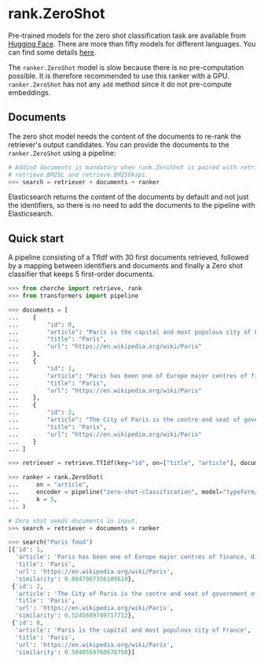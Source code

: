 # rank.ZeroShot

Pre-trained models for the zero shot classification task are available from
[Hugging Face](https://huggingface.co/models?pipeline_tag=zero-shot-classification). There are more
than fifty models for different languages. You can find some details
[here](https://discuss.huggingface.co/t/new-pipeline-for-zero-shot-text-classification/681).

The `ranker.ZeroShot` model is slow because there is no pre-computation possible. It is therefore
recommended to use this ranker with a GPU. `ranker.ZeroShot` has not any `add` method since it do
not pre-compute embeddings.

## Documents

The zero shot model needs the content of the documents to re-rank the retriever's output candidates.
You can provide the documents to the `ranker.ZeroShot` using a pipeline:

```python
# Addind documents is mandatory when rank.ZeroShot is paired with retrieve.TfIdf, retrieve.Lunr, 
# retrieve.BM25L and retrieve.BM25Okapi.
>>> search = retriever + documents + ranker
```

Elasticsearch returns the content of the documents by default and not just the identifiers, so
there is no need to add the documents to the pipeline with Elasticsearch.

## Quick start

A pipeline consisting of a TfIdf with 30 first documents retrieved, followed by a mapping between
identifiers and documents and finally a Zero shot classifier that keeps 5 first-order documents.

```python
>>> from cherche import retrieve, rank
>>> from transformers import pipeline

>>> documents = [
...    {
...        "id": 0,
...        "article": "Paris is the capital and most populous city of France",
...        "title": "Paris",
...        "url": "https://en.wikipedia.org/wiki/Paris"
...    },
...    {
...        "id": 1,
...        "article": "Paris has been one of Europe major centres of finance, diplomacy , commerce , fashion , gastronomy , science , and arts.",
...        "title": "Paris",
...        "url": "https://en.wikipedia.org/wiki/Paris"
...    },
...    {
...        "id": 2,
...        "article": "The City of Paris is the centre and seat of government of the region and province of Île-de-France .",
...        "title": "Paris",
...        "url": "https://en.wikipedia.org/wiki/Paris"
...    }
... ]

>>> retriever = retrieve.TfIdf(key="id", on=["title", "article"], documents=documents, k=30)

>>> ranker = rank.ZeroShot(
...     on = "article",
...     encoder = pipeline("zero-shot-classification", model="typeform/distilbert-base-uncased-mnli"),
...     k = 5,
... )

# Zero shot needs documents in input.
>>> search = retriever + documents + ranker

>>> search("Paris food")
[{'id': 1,
  'article': 'Paris has been one of Europe major centres of finance, diplomacy , commerce , fashion , gastronomy , science , and arts.',
  'title': 'Paris',
  'url': 'https://en.wikipedia.org/wiki/Paris',
  'similarity': 0.8847067356109619},
 {'id': 2,
  'article': 'The City of Paris is the centre and seat of government of the region and province of Île-de-France .',
  'title': 'Paris',
  'url': 'https://en.wikipedia.org/wiki/Paris',
  'similarity': 0.5245689749717712},
 {'id': 0,
  'article': 'Paris is the capital and most populous city of France',
  'title': 'Paris',
  'url': 'https://en.wikipedia.org/wiki/Paris',
  'similarity': 0.5040559768676758}]
```
